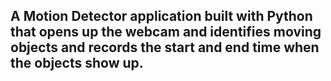 ## A Motion Detector application built with Python that opens up the webcam and identifies moving objects and records the start and end time when the objects show up.